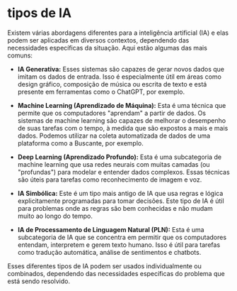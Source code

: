 # tipos de IA

Existem várias abordagens diferentes para a inteligência artificial (IA) e elas podem ser aplicadas em diversos contextos, dependendo das necessidades específicas da situação. Aqui estão algumas das mais comuns:

- **IA Generativa:** Esses sistemas são capazes de gerar novos dados que imitam os dados de entrada. Isso é especialmente útil em áreas como design gráfico, composição de música ou escrita de texto e está presente em ferramentas como o ChatGPT, por exemplo.

- **Machine Learning (Aprendizado de Máquina):** Esta é uma técnica que permite que os computadores "aprendam" a partir de dados. Os sistemas de machine learning são capazes de melhorar o desempenho de suas tarefas com o tempo, à medida que são expostos a mais e mais dados. Podemos utilizar na coleta automatizada de dados de uma plataforma como a Buscante, por exemplo.

- **Deep Learning (Aprendizado Profundo):** Esta é uma subcategoria de machine learning que usa redes neurais com muitas camadas (ou "profundas") para modelar e entender dados complexos. Essas técnicas são úteis para tarefas como reconhecimento de imagem e voz.

- **IA Simbólica:** Este é um tipo mais antigo de IA que usa regras e lógica explicitamente programadas para tomar decisões. Este tipo de IA é útil para problemas onde as regras são bem conhecidas e não mudam muito ao longo do tempo.

- **IA de Processamento de Linguagem Natural (PLN):** Esta é uma subcategoria de IA que se concentra em permitir que os computadores entendam, interpretem e gerem texto humano. Isso é útil para tarefas como tradução automática, análise de sentimentos e chatbots.

Esses diferentes tipos de IA podem ser usados individualmente ou combinados, dependendo das necessidades específicas do problema que está sendo resolvido.
